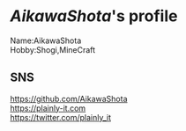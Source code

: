 # _AikawaShota_'s profile

Name:AikawaShota  
Hobby:Shogi,MineCraft

## SNS

<https://github.com/AikawaShota>  
<https://plainly-it.com>  
<https://twitter.com/plainly_it>
